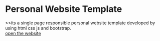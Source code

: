 <h1>Personal Website Template</h1>
>>its a single page responsible personal website template developed by using html css js and bootstrap. 
  <br>
  <a href="https://prjctakshay.github.io/personal-website-template">open the website</a>
